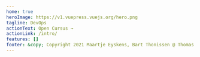 ```yaml
---
home: true
heroImage: https://v1.vuepress.vuejs.org/hero.png
tagline: DevOps
actionText: Open Cursus →
actionLink: /intro/
features: []
footer: &copy; Copyright 2021 Maartje Eyskens, Bart Thonissen @ Thomas More
---
```


